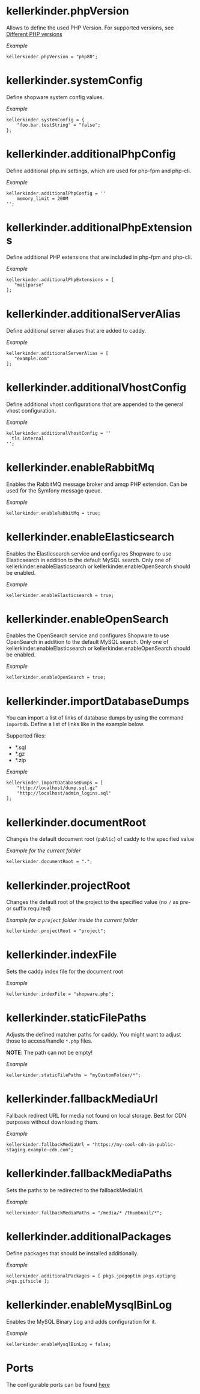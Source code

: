 # kellerkinder.phpVersion
Allows to define the used PHP Version. For supported versions, see [Different PHP versions](Home.md#different-php-versions)

*_Example_*
```
kellerkinder.phpVersion = "php80";
```

# kellerkinder.systemConfig
Define shopware system config values.

*_Example_*
```
kellerkinder.systemConfig = {
    "foo.bar.testString" = "false";
};
```

# kellerkinder.additionalPhpConfig
Define additional php.ini settings, which are used for php-fpm and php-cli.

*_Example_*
```
kellerkinder.additionalPhpConfig = ''
    memory_limit = 200M
'';
```

# kellerkinder.additionalPhpExtensions
Define additional PHP extensions that are included in php-fpm and php-cli.

*_Example_*
```
kellerkinder.additionalPhpExtensions = [
   "mailparse"
];
```

# kellerkinder.additionalServerAlias
Define additional server aliases that are added to caddy.

*_Example_*
```
kellerkinder.additionalServerAlias = [
   "example.com"
];
```

# kellerkinder.additionalVhostConfig
Define additional vhost configurations that are appended to the general vhost configuration.

*_Example_*
```
kellerkinder.additionalVhostConfig = ''
  tls internal
'';
```

# kellerkinder.enableRabbitMq
Enables the RabbitMQ message broker and amqp PHP extension. Can be used for the Symfony message queue.

*_Example_*
```
kellerkinder.enableRabbitMq = true;
```

# kellerkinder.enableElasticsearch
Enables the Elasticsearch service and configures Shopware to use Elasticsearch in addition to the default MySQL search.
Only one of kellerkinder.enableElasticsearch or kellerkinder.enableOpenSearch should be enabled.

*_Example_*
```
kellerkinder.enableElasticsearch = true;
```

# kellerkinder.enableOpenSearch
Enables the OpenSearch service and configures Shopware to use OpenSearch in addition to the default MySQL search.
Only one of kellerkinder.enableElasticsearch or kellerkinder.enableOpenSearch should be enabled.

*_Example_*
```
kellerkinder.enableOpenSearch = true;
```

# kellerkinder.importDatabaseDumps

You can import a list of links of database dumps by using the command `importdb`.
Define a list of links like in the example below.

Supported files:
- *.sql
- *.gz
- *.zip

*_Example_*
```
kellerkinder.importDatabaseDumps = [
    "http://localhost/dump.sql.gz"
    "http://localhost/admin_logins.sql"
];
```

# kellerkinder.documentRoot
Changes the default document root (`public`) of caddy to the specified value

*_Example for the current folder_*
```
kellerkinder.documentRoot = ".";
```

# kellerkinder.projectRoot
Changes the default root of the project to the specified value (no `/` as pre- or suffix required)

*_Example for a `project` folder inside the current folder_*
```
kellerkinder.projectRoot = "project";
```

# kellerkinder.indexFile
Sets the caddy index file for the document root

*_Example_*
```
kellerkinder.indexFile = "shopware.php";
```

# kellerkinder.staticFilePaths
Adjusts the defined matcher paths for caddy. You might want to adjust those to access/handle `*.php` files.

**NOTE**: The path can not be empty!

*_Example_*
```
kellerkinder.staticFilePaths = "myCustomFolder/*";
```

# kellerkinder.fallbackMediaUrl
Fallback redirect URL for media not found on local storage. Best for CDN purposes without downloading them.

*_Example_*
```
kellerkinder.fallbackMediaUrl = "https://my-cool-cdn-in-public-staging.example-cdn.com";
```

# kellerkinder.fallbackMediaPaths
Sets the paths to be redirected to the fallbackMediaUrl.

*_Example_*
```
kellerkinder.fallbackMediaPaths = "/media/* /thumbnail/*";
```

# kellerkinder.additionalPackages
Define packages that should be installed additionally.

*_Example_*
```
kellerkinder.additionalPackages = [ pkgs.jpegoptim pkgs.optipng pkgs.gifsicle ];
```

# kellerkinder.enableMysqlBinLog
Enables the MySQL Binary Log and adds configuration for it.

*_Example_*
```
kellerkinder.enableMysqlBinLog = false;
```


# Ports
The configurable ports can be found [here](Options/Ports.md)
